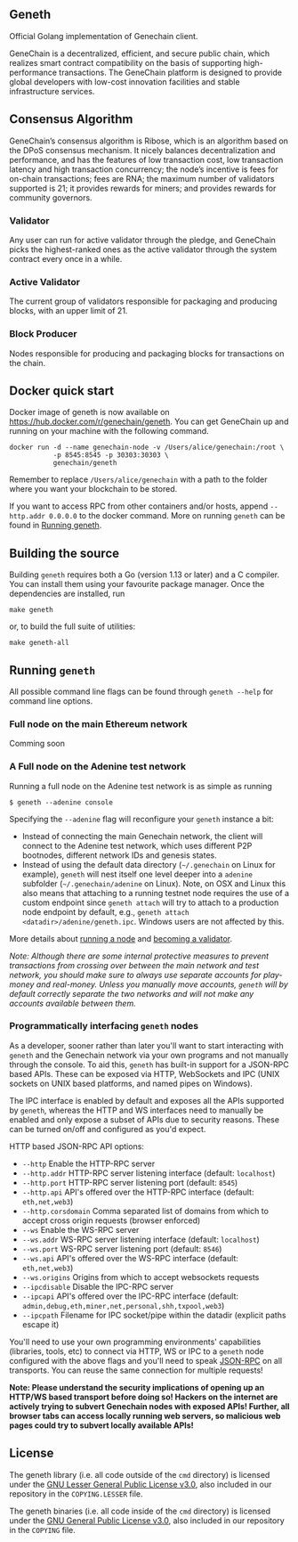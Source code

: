## Geneth

Official Golang implementation of Genechain client.

GeneChain is a decentralized, efficient, and secure public chain, which realizes
smart contract compatibility on the basis of supporting high-performance
transactions. The GeneChain platform is designed to provide global developers
with low-cost innovation facilities and stable infrastructure services.

## Consensus Algorithm

GeneChain’s consensus algorithm is Ribose, which is an algorithm based on the
DPoS consensus mechanism. It nicely balances decentralization and performance,
and has the features of low transaction cost, low transaction latency and high
transaction concurrency; the node’s incentive is fees for on-chain transactions;
fees are RNA; the maximum number of validators supported is 21; it provides
rewards for miners; and provides rewards for community governors.

### Validator

Any user can run for active validator through the pledge, and GeneChain picks
the highest-ranked ones as the active validator through the system contract
every once in a while.

### Active Validator

The current group of validators responsible for packaging and producing blocks,
with an upper limit of 21.

### Block Producer

Nodes responsible for producing and packaging blocks for transactions on the
chain.

## Docker quick start
Docker image of geneth is now available on
https://hub.docker.com/r/genechain/geneth. You can get GeneChain up and running
on your machine with the following command.

```
docker run -d --name genechain-node -v /Users/alice/genechain:/root \
           -p 8545:8545 -p 30303:30303 \
           genechain/geneth
```

Remember to replace `/Users/alice/genechain` with a path to the folder where you
want your blockchain to be stored.

If you want to access RPC from other containers and/or hosts, append
`--http.addr 0.0.0.0` to the docker command. More on running `geneth` can be
found in [Running geneth](#running-geneth).

## Building the source

Building `geneth` requires both a Go (version 1.13 or later) and a C compiler. You can install
them using your favourite package manager. Once the dependencies are installed, run

```shell
make geneth
```

or, to build the full suite of utilities:

```shell
make geneth-all
```

## Running `geneth`

All possible command line flags can be found through `geneth --help` for command line options.

### Full node on the main Ethereum network

Comming soon

### A Full node on the Adenine test network

Running a full node on the Adenine test network is as simple as running

```shell
$ geneth --adenine console
```

Specifying the `--adenine` flag will reconfigure your `geneth` instance a bit:

 * Instead of connecting the main Genechain network, the client will connect to the Adenine
   test network, which uses different P2P bootnodes, different network IDs and genesis
   states.
 * Instead of using the default data directory (`~/.genechain` on Linux for example), `geneth`
   will nest itself one level deeper into a `adenine` subfolder (`~/.genechain/adenine` on
   Linux). Note, on OSX and Linux this also means that attaching to a running testnet node
   requires the use of a custom endpoint since `geneth attach` will try to attach to a
   production node endpoint by default, e.g.,
   `geneth attach <datadir>/adenine/geneth.ipc`. Windows users are not affected by
   this.

More details about [running a node](https://github.com/genechain-io/geneth/wiki/Fullnode)
and [becoming a validator](https://github.com/genechain-io/geneth/wiki/Validator).

*Note: Although there are some internal protective measures to prevent transactions from
crossing over between the main network and test network, you should make sure to always
use separate accounts for play-money and real-money. Unless you manually move
accounts, `geneth` will by default correctly separate the two networks and will not make any
accounts available between them.*

### Programmatically interfacing `geneth` nodes

As a developer, sooner rather than later you'll want to start interacting with `geneth` and the
Genechain network via your own programs and not manually through the console. To aid
this, `geneth` has built-in support for a JSON-RPC based APIs.
These can be exposed via HTTP, WebSockets and IPC (UNIX sockets on UNIX based
platforms, and named pipes on Windows).

The IPC interface is enabled by default and exposes all the APIs supported by `geneth`,
whereas the HTTP and WS interfaces need to manually be enabled and only expose a
subset of APIs due to security reasons. These can be turned on/off and configured as
you'd expect.

HTTP based JSON-RPC API options:

  * `--http` Enable the HTTP-RPC server
  * `--http.addr` HTTP-RPC server listening interface (default: `localhost`)
  * `--http.port` HTTP-RPC server listening port (default: `8545`)
  * `--http.api` API's offered over the HTTP-RPC interface (default: `eth,net,web3`)
  * `--http.corsdomain` Comma separated list of domains from which to accept cross origin requests (browser enforced)
  * `--ws` Enable the WS-RPC server
  * `--ws.addr` WS-RPC server listening interface (default: `localhost`)
  * `--ws.port` WS-RPC server listening port (default: `8546`)
  * `--ws.api` API's offered over the WS-RPC interface (default: `eth,net,web3`)
  * `--ws.origins` Origins from which to accept websockets requests
  * `--ipcdisable` Disable the IPC-RPC server
  * `--ipcapi` API's offered over the IPC-RPC interface (default: `admin,debug,eth,miner,net,personal,shh,txpool,web3`)
  * `--ipcpath` Filename for IPC socket/pipe within the datadir (explicit paths escape it)

You'll need to use your own programming environments' capabilities (libraries, tools, etc) to
connect via HTTP, WS or IPC to a `geneth` node configured with the above flags and you'll
need to speak [JSON-RPC](https://www.jsonrpc.org/specification) on all transports. You
can reuse the same connection for multiple requests!

**Note: Please understand the security implications of opening up an HTTP/WS based
transport before doing so! Hackers on the internet are actively trying to subvert
Genechain nodes with exposed APIs! Further, all browser tabs can access locally
running web servers, so malicious web pages could try to subvert locally available
APIs!**

## License

The geneth library (i.e. all code outside of the `cmd` directory) is licensed under the
[GNU Lesser General Public License v3.0](https://www.gnu.org/licenses/lgpl-3.0.en.html),
also included in our repository in the `COPYING.LESSER` file.

The geneth binaries (i.e. all code inside of the `cmd` directory) is licensed under the
[GNU General Public License v3.0](https://www.gnu.org/licenses/gpl-3.0.en.html), also
included in our repository in the `COPYING` file.
